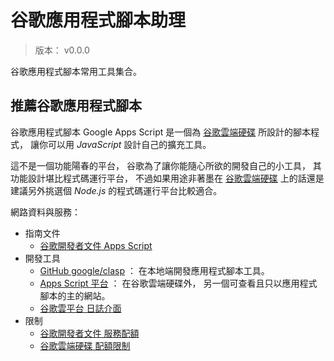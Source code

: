 谷歌應用程式腳本助理
=======


> 版本： v0.0.0

谷歌應用程式腳本常用工具集合。



## 推薦谷歌應用程式腳本


谷歌應用程式腳本 Google Apps Script
是一個為 [谷歌雲端硬碟][google_drive] 所設計的腳本程式，
讓你可以用 *JavaScript* 設計自己的擴充工具。

這不是一個功能陽春的平台，
谷歌為了讓你能隨心所欲的開發自己的小工具，
其功能設計堪比程式碼運行平台，
不過如果用途非著墨在 [谷歌雲端硬碟][google_drive]
上的話還是建議另外挑選個 *Node.js* 的程式碼運行平台比較適合。


網路資料與服務：

  * 指南文件
    * [谷歌開發者文件 Apps Script](https://developers.google.com/apps-script/)
  * 開發工具
    * [GitHub google/clasp](https://github.com/google/clasp)
      ： 在本地端開發應用程式腳本工具。
    * [Apps Script 平台](https://script.google.com)
      ： 在谷歌雲端硬碟外， 另一個可查看且只以應用程式腳本的主的網站。
    * [谷歌雲平台 日誌介面](https://console.cloud.google.com)
  * 限制
    * [谷歌開發者文件 服務配額](https://developers.google.com/apps-script/guides/services/quotas)
    * [谷歌雲端硬碟 配額限制](https://script.google.com/dashboard)




[google_drive]: https://drive.google.com/

